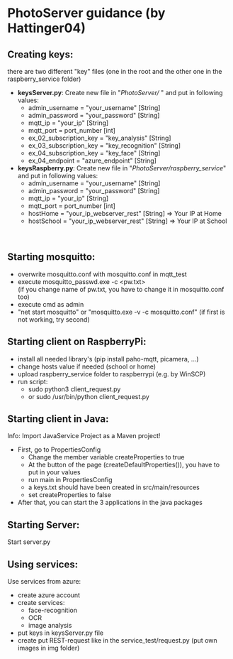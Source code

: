# PhotoServer guidance (by Hattinger04)

## Creating keys:
there are two different "key" files (one in the root and the other one in the raspberry_service folder)
- **keysServer.py**: 
Create new file in "_PhotoServer/_ " and put in following values: 
  - admin_username = "your_username" [String]
  - admin_password = "your_password" [String]
  - mqtt_ip = "your_ip" [String]
  - mqtt_port = port_number [int]
  - ex_02_subscription_key = "key_analysis" [String]
  - ex_03_subscription_key = "key_recognition" [String]
  - ex_04_subscription_key = "key_face" [String]
  - ex_04_endpoint = "azure_endpoint" [String]
- **keysRaspberry.py**:
Create new file in "_PhotoServer/raspberry_service_" and put in following values:
  - admin_username = "your_username" [String]
  - admin_password = "your_password" [String]
  - mqtt_ip = "your_ip" [String]
  - mqtt_port = port_number [int]
  - hostHome = "your_ip_webserver_rest" [String] => Your IP at Home
  - hostSchool = "your_ip_webserver_rest" [String] => Your IP at School
<br> 

## Starting mosquitto: 
- overwrite mosquitto.conf with mosquitto.conf in mqtt_test
- execute mosquitto_passwd.exe -c <pw.txt> <username> 
<br> (if you change name of pw.txt, you have to change it in mosquitto.conf too)
- execute cmd as admin
- "net start mosquitto" or "mosquitto.exe -v -c mosquitto.conf" (if first is not working, try second)

## Starting client on RaspberryPi:
- install all needed library's (pip install paho-mqtt, picamera, ...)
- change hosts value if needed (school or home)
- upload raspberry_service folder to raspberrypi (e.g. by WinSCP)
- run script: 
    - sudo python3 client_request.py 
    - or sudo /usr/bin/python client_request.py

## Starting client in Java:
Info: Import JavaService Project as a Maven project!
- First, go to PropertiesConfig
  - Change the member variable createProperties to true
  - At the button of the page (createDefaultProperties()), you have to put in your values
  - run main in PropertiesConfig 
  - a keys.txt should have been created in src/main/resources
  - set createProperties to false
- After that, you can start the 3 applications in the java packages

## Starting Server: 
Start server.py

## Using services:
Use services from azure: 
- create azure account
- create services: 
  - face-recognition
  - OCR
  - image analysis
- put keys in keysServer.py file
- create put REST-request like in the service_test/request.py (put own images in img folder) 